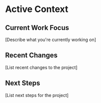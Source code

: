 # Active Context

## Current Work Focus
[Describe what you're currently working on]

## Recent Changes
[List recent changes to the project]

## Next Steps
[List next steps for the project]
